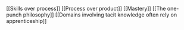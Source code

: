 [[Skills over process]]
[[Process over product]]
[[Mastery]]
[[The one-punch philosophy]]
[[Domains involving tacit knowledge often rely on apprenticeship]]